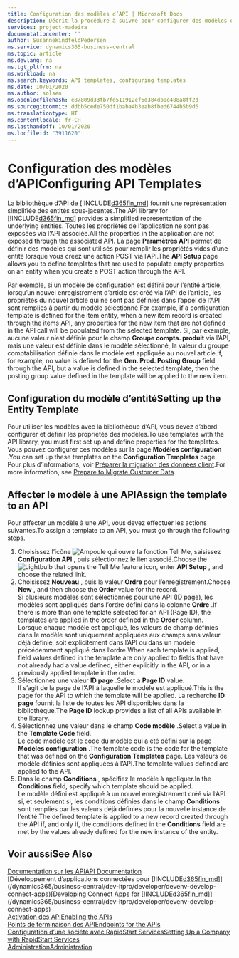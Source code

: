 ```yaml
---
title: Configuration des modèles d’API | Microsoft Docs
description: Décrit la procédure à suivre pour configurer des modèles d’API pour Dynamics 365 Business Central.
services: project-madeira
documentationcenter: ''
author: SusanneWindfeldPedersen
ms.service: dynamics365-business-central
ms.topic: article
ms.devlang: na
ms.tgt_pltfrm: na
ms.workload: na
ms.search.keywords: API templates, configuring templates
ms.date: 10/01/2020
ms.author: solsen
ms.openlocfilehash: e87809d33fb7fd511912cf6d384db0e488a8ff2d
ms.sourcegitcommit: ddbb5cede750df1baba4b3eab8fbed6744b5b9d6
ms.translationtype: HT
ms.contentlocale: fr-CH
ms.lasthandoff: 10/01/2020
ms.locfileid: "3911620"
---
```

# <a name="configuring-api-templates"></a><span data-ttu-id="6073c-103">Configuration des modèles d’API</span><span class="sxs-lookup"><span data-stu-id="6073c-103">Configuring API Templates</span></span>
<span data-ttu-id="6073c-104">La bibliothèque d’API de [!INCLUDE[d365fin_md](includes/d365fin_md.md)] fournit une représentation simplifiée des entités sous-jacentes.</span><span class="sxs-lookup"><span data-stu-id="6073c-104">The API library for [!INCLUDE[d365fin_md](includes/d365fin_md.md)] provides a simplified representation of the underlying entities.</span></span> <span data-ttu-id="6073c-105">Toutes les propriétés de l’application ne sont pas exposées via l’API associée.</span><span class="sxs-lookup"><span data-stu-id="6073c-105">All the properties in the application are not exposed through the associated API.</span></span> <span data-ttu-id="6073c-106">La page **Paramètres API** permet de définir des modèles qui sont utilisés pour remplir les propriétés vides d’une entité lorsque vous créez une action POST via l’API.</span><span class="sxs-lookup"><span data-stu-id="6073c-106">The **API Setup** page allows you to define templates that are used to populate empty properties on an entity when you create a POST action through the API.</span></span> 

<span data-ttu-id="6073c-107">Par exemple, si un modèle de configuration est défini pour l’entité article, lorsqu’un nouvel enregistrement d’article est créé via l’API de l’article, les propriétés du nouvel article qui ne sont pas définies dans l’appel de l’API sont remplies à partir du modèle sélectionné.</span><span class="sxs-lookup"><span data-stu-id="6073c-107">For example, if a configuration template is defined for the item entity, when a new item record is created through the items API, any properties for the new item that are not defined in the API call will be populated from the selected template.</span></span> <span data-ttu-id="6073c-108">Si, par exemple, aucune valeur n’est définie pour le champ **Groupe compta. produit** via l’API, mais une valeur est définie dans le modèle sélectionné, la valeur du groupe comptabilisation définie dans le modèle est appliquée au nouvel article.</span><span class="sxs-lookup"><span data-stu-id="6073c-108">If, for example, no value is defined for the **Gen. Prod. Posting Group** field through the API, but a value is defined in the selected template, then the posting group value defined in the template will be applied to the new item.</span></span> 

## <a name="setting-up-the-entity-template"></a><span data-ttu-id="6073c-109">Configuration du modèle d’entité</span><span class="sxs-lookup"><span data-stu-id="6073c-109">Setting up the Entity Template</span></span>
<span data-ttu-id="6073c-110">Pour utiliser les modèles avec la bibliothèque d’API, vous devez d’abord configurer et définir les propriétés des modèles.</span><span class="sxs-lookup"><span data-stu-id="6073c-110">To use templates with the API library, you must first set up and define properties for the templates.</span></span> <span data-ttu-id="6073c-111">Vous pouvez configurer ces modèles sur la page **Modèles configuration** .</span><span class="sxs-lookup"><span data-stu-id="6073c-111">You can set up these templates on the **Configuration Templates** page.</span></span> <span data-ttu-id="6073c-112">Pour plus d’informations, voir [Préparer la migration des données client](admin-use-templates-to-prepare-customer-data-for-migration.md).</span><span class="sxs-lookup"><span data-stu-id="6073c-112">For more information, see [Prepare to Migrate Customer Data](admin-use-templates-to-prepare-customer-data-for-migration.md).</span></span> 

## <a name="assign-the-template-to-an-api"></a><span data-ttu-id="6073c-113">Affecter le modèle à une API</span><span class="sxs-lookup"><span data-stu-id="6073c-113">Assign the template to an API</span></span>

<span data-ttu-id="6073c-114">Pour affecter un modèle à une API, vous devez effectuer les actions suivantes.</span><span class="sxs-lookup"><span data-stu-id="6073c-114">To assign a template to an API, you must go through the following steps.</span></span>

1. <span data-ttu-id="6073c-115">Choisissez l’icône ![Ampoule qui ouvre la fonction Tell Me](media/ui-search/search_small.png "Dites-moi ce que vous voulez faire"), saisissez **Configuration API** , puis sélectionnez le lien associé.</span><span class="sxs-lookup"><span data-stu-id="6073c-115">Choose the ![Lightbulb that opens the Tell Me feature](media/ui-search/search_small.png "Tell me what you want to do") icon, enter **API Setup** , and choose the related link.</span></span>
2. <span data-ttu-id="6073c-116">Choisissez **Nouveau** , puis la valeur **Ordre** pour l’enregistrement.</span><span class="sxs-lookup"><span data-stu-id="6073c-116">Choose **New** , and then choose the **Order** value for the record.</span></span>  
<span data-ttu-id="6073c-117">Si plusieurs modèles sont sélectionnés pour une API (ID page), les modèles sont appliqués dans l’ordre défini dans la colonne **Ordre** .</span><span class="sxs-lookup"><span data-stu-id="6073c-117">If there is more than one template selected for an API (Page ID), the templates are applied in the order defined in the **Order** column.</span></span>   
<span data-ttu-id="6073c-118">Lorsque chaque modèle est appliqué, les valeurs de champ définies dans le modèle sont uniquement appliquées aux champs sans valeur déjà définie, soit explicitement dans l’API ou dans un modèle précédemment appliqué dans l’ordre.</span><span class="sxs-lookup"><span data-stu-id="6073c-118">When each template is applied, field values defined in the template are only applied to fields that have not already had a value defined, either explicitly in the API, or in a previously applied template in the order.</span></span> 
3. <span data-ttu-id="6073c-119">Sélectionnez une valeur **ID page** .</span><span class="sxs-lookup"><span data-stu-id="6073c-119">Select a **Page ID** value.</span></span>  
<span data-ttu-id="6073c-120">Il s’agit de la page de l’API à laquelle le modèle est appliqué.</span><span class="sxs-lookup"><span data-stu-id="6073c-120">This is the page for the API to which the template will be applied.</span></span> <span data-ttu-id="6073c-121">La recherche **ID page** fournit la liste de toutes les API disponibles dans la bibliothèque.</span><span class="sxs-lookup"><span data-stu-id="6073c-121">The **Page ID** lookup provides a list of all APIs available in the library.</span></span>
4. <span data-ttu-id="6073c-122">Sélectionnez une valeur dans le champ **Code modèle** .</span><span class="sxs-lookup"><span data-stu-id="6073c-122">Select a value in the **Template Code** field.</span></span>  
<span data-ttu-id="6073c-123">Le code modèle est le code du modèle qui a été défini sur la page **Modèles configuration** .</span><span class="sxs-lookup"><span data-stu-id="6073c-123">The template code is the code for the template that was defined on the **Configuration Templates** page.</span></span> <span data-ttu-id="6073c-124">Les valeurs de modèle définies sont appliquées à l’API.</span><span class="sxs-lookup"><span data-stu-id="6073c-124">The template values defined are applied to the API.</span></span> 
5. <span data-ttu-id="6073c-125">Dans le champ **Conditions** , spécifiez le modèle à appliquer.</span><span class="sxs-lookup"><span data-stu-id="6073c-125">In the **Conditions** field, specify which template should be applied.</span></span>  
<span data-ttu-id="6073c-126">Le modèle défini est appliqué à un nouvel enregistrement créé via l’API si, et seulement si, les conditions définies dans le champ **Conditions** sont remplies par les valeurs déjà définies pour la nouvelle instance de l’entité.</span><span class="sxs-lookup"><span data-stu-id="6073c-126">The defined template is applied to a new record created through the API if, and only if, the conditions defined in the **Conditions** field are met by the values already defined for the new instance of the entity.</span></span>

## <a name="see-also"></a><span data-ttu-id="6073c-127">Voir aussi</span><span class="sxs-lookup"><span data-stu-id="6073c-127">See Also</span></span>
[<span data-ttu-id="6073c-128">Documentation sur les API</span><span class="sxs-lookup"><span data-stu-id="6073c-128">API Documentation</span></span>](/dynamics-nav/fin-graph)  
<span data-ttu-id="6073c-129">[Développement d’applications connectées pour [!INCLUDE[d365fin_md](includes/d365fin_md.md)]](/dynamics365/business-central/dev-itpro/developer/devenv-develop-connect-apps)</span><span class="sxs-lookup"><span data-stu-id="6073c-129">[Developing Connect Apps for [!INCLUDE[d365fin_md](includes/d365fin_md.md)]](/dynamics365/business-central/dev-itpro/developer/devenv-develop-connect-apps)</span></span>  
[<span data-ttu-id="6073c-130">Activation des API</span><span class="sxs-lookup"><span data-stu-id="6073c-130">Enabling the APIs</span></span>](/dynamics-nav/enabling-apis-for-dynamics-nav)  
[<span data-ttu-id="6073c-131">Points de terminaison des API</span><span class="sxs-lookup"><span data-stu-id="6073c-131">Endpoints for the APIs</span></span>](/dynamics-nav/endpoints-apis-for-dynamics)  
[<span data-ttu-id="6073c-132">Configuration d’une société avec RapidStart Services</span><span class="sxs-lookup"><span data-stu-id="6073c-132">Setting Up a Company with RapidStart Services</span></span>](admin-set-up-a-company-with-rapidstart.md)  
[<span data-ttu-id="6073c-133">Administration</span><span class="sxs-lookup"><span data-stu-id="6073c-133">Administration</span></span>](admin-setup-and-administration.md)